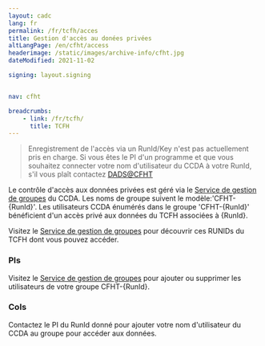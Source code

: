 ```yaml
---
layout: cadc
lang: fr
permalink: /fr/tcfh/acces
title: Gestion d'accès au donées privées
altLangPage: /en/cfht/access
headerimage: /static/images/archive-info/cfht.jpg
dateModified: 2021-11-02

signing: layout.signing


nav: cfht

breadcrumbs:
    - link: /fr/tcfh/
      title: TCFH
---
```


<blockquote>
Enregistrement de l'accès via un RunId/Key n'est pas actuellement pris en charge.
Si vous êtes le PI d'un programme et que vous souhaitez connecter votre nom d'utilisateur du CCDA à votre RunId, s'il vous plaît contactez
<a href="mailto:dads@cfht.hawaii.edu" class="ui-link">DADS@CFHT</a>
</blockquote>
<p></p>
<p></p>
<p>Le contrôle d'accès aux données privées est géré via le
<a href="/fr/groupes/" class="ui-link"> Service de gestion de groupes</a> du CCDA. Les noms de groupe suivent le modèle:'CFHT-{RunId}'.
Les utilisateurs CCDA énumérés dans le groupe 'CFHT-{RunId}' bénéficient d'un accès privé aux données du TCFH associées à {RunId}.

</p><p>Visitez le <a href="/fr/groupes/" class="ui-link">Service de gestion de groupes</a> pour découvrir ces RUNIDs du TCFH dont vous pouvez accéder.


</p><h3>PIs</h3> Visitez le <a href="/fr/groupes/" class="ui-link">Service de gestion de groupes</a> pour ajouter ou supprimer les utilisateurs de votre groupe CFHT-{RunId}.

<h3>CoIs</h3> Contactez le PI du RunId donné pour ajouter votre nom d'utilisateur du CCDA au groupe pour accéder aux données.
